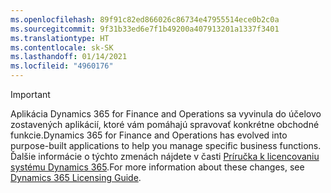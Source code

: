 ```yaml
---
ms.openlocfilehash: 89f91c82ed866026c86734e47955514ece0b2c0a
ms.sourcegitcommit: 9f31b33ed6e7f1b49200a407913201a1337f3401
ms.translationtype: HT
ms.contentlocale: sk-SK
ms.lasthandoff: 01/14/2021
ms.locfileid: "4960176"
---
```

> [!IMPORTANT]
> <span data-ttu-id="3527e-101">Aplikácia Dynamics 365 for Finance and Operations sa vyvinula do účelovo zostavených aplikácií, ktoré vám pomáhajú spravovať konkrétne obchodné funkcie.</span><span class="sxs-lookup"><span data-stu-id="3527e-101">Dynamics 365 for Finance and Operations has evolved into purpose-built applications to help you manage specific business functions.</span></span> <span data-ttu-id="3527e-102">Ďalšie informácie o týchto zmenách nájdete v časti [Príručka k licencovaniu systému Dynamics 365](https://go.microsoft.com/fwlink/p/?LinkId=866544).</span><span class="sxs-lookup"><span data-stu-id="3527e-102">For more information about these changes, see [Dynamics 365 Licensing Guide](https://go.microsoft.com/fwlink/p/?LinkId=866544).</span></span>
 
